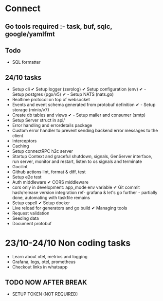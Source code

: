 # Connect

## Go tools required :- task, buf, sqlc, google/yamlfmt

## Todo
- SQL formatter

## 24/10 tasks
- Setup cli
✔ Setup logger (zerolog)
✔ Setup configuration (env)
✔ - Setup postgres (pgx/v5)
✔ - Setup NATS (nats.go)
- Realtime protocol on top of websocket
- Events and event schema generated from protobuf definition
✔ - Setup storage (minio/v7)
- Create db tables and views
✔ - Setup mailer and consumer (smtp)
- Setup Server struct in api/
- Error handling and errordetails package
- Custom error handler to prevent sending backend error messages to the client
- Interceptors
- Caching
- Setup connectRPC h2c server
- Startup Context and graceful shutdown, signals, GenServer interface, run server, monitor and restart, listen to os signals and terminate
- Gocilint
- Github actions lint, format & diff, test
- Setup e2e test
- Auth middleware
✔ CORS middleware
- cors only in development: app_mode env variable
✔ Git commit hash/release version integration ref- grafana & let's go further - partially done, automating with taskfile remains
- Setup cspell
✔ Setup docker
- Live reload for generators and go build
✔ Managing tools
- Request validation
- Seeding data
- Document protobuf

# 23/10-24/10  Non coding tasks
- Learn about otel, metrics and logging
- Grafana, logs, otel, prometheus
- Checkout links in whatsapp


## TODO NOW AFTER BREAK
- SETUP TOKEN (NOT REQUIRED)